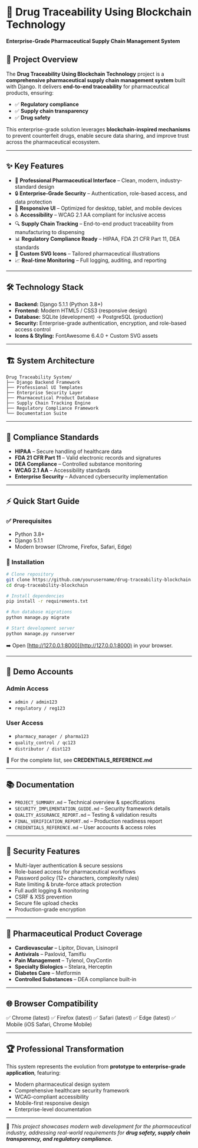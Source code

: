 # 💊 Drug Traceability Using Blockchain Technology

**Enterprise-Grade Pharmaceutical Supply Chain Management System**

## 📖 Project Overview

The **Drug Traceability Using Blockchain Technology** project is a **comprehensive pharmaceutical supply chain management system** built with Django. It delivers **end-to-end traceability** for pharmaceutical products, ensuring:

* ✅ **Regulatory compliance**
* ✅ **Supply chain transparency**
* ✅ **Drug safety**

This enterprise-grade solution leverages **blockchain-inspired mechanisms** to prevent counterfeit drugs, enable secure data sharing, and improve trust across the pharmaceutical ecosystem.

---

## ✨ Key Features

* 🏥 **Professional Pharmaceutical Interface** – Clean, modern, industry-standard design
* 🔒 **Enterprise-Grade Security** – Authentication, role-based access, and data protection
* 📱 **Responsive UI** – Optimized for desktop, tablet, and mobile devices
* ♿ **Accessibility** – WCAG 2.1 AA compliant for inclusive access
* 🔍 **Supply Chain Tracking** – End-to-end product traceability from manufacturing to dispensing
* 📊 **Regulatory Compliance Ready** – HIPAA, FDA 21 CFR Part 11, DEA standards
* 🎨 **Custom SVG Icons** – Tailored pharmaceutical illustrations
* 📈 **Real-time Monitoring** – Full logging, auditing, and reporting

---

## 🛠️ Technology Stack

* **Backend:** Django 5.1.1 (Python 3.8+)
* **Frontend:** Modern HTML5 / CSS3 (responsive design)
* **Database:** SQLite (development) → PostgreSQL (production)
* **Security:** Enterprise-grade authentication, encryption, and role-based access control
* **Icons & Styling:** FontAwesome 6.4.0 + Custom SVG assets

---

## 🏗️ System Architecture

```
Drug Traceability System/
├── Django Backend Framework
├── Professional UI Templates
├── Enterprise Security Layer
├── Pharmaceutical Product Database
├── Supply Chain Tracking Engine
├── Regulatory Compliance Framework
└── Documentation Suite
```

---

## 🏥 Compliance Standards

* **HIPAA** – Secure handling of healthcare data
* **FDA 21 CFR Part 11** – Valid electronic records and signatures
* **DEA Compliance** – Controlled substance monitoring
* **WCAG 2.1 AA** – Accessibility standards
* **Enterprise Security** – Advanced cybersecurity implementation

---

## ⚡ Quick Start Guide

### ✅ Prerequisites

* Python 3.8+
* Django 5.1.1
* Modern browser (Chrome, Firefox, Safari, Edge)

### 🔧 Installation

```bash
# Clone repository
git clone https://github.com/yourusername/drug-traceability-blockchain.git
cd drug-traceability-blockchain

# Install dependencies
pip install -r requirements.txt

# Run database migrations
python manage.py migrate

# Start development server
python manage.py runserver
```

➡️ Open [http://127.0.0.1:8000](http://127.0.0.1:8000) in your browser.

---

## 👤 Demo Accounts

### **Admin Access**

* `admin / admin123`
* `regulatory / reg123`

### **User Access**

* `pharmacy_manager / pharma123`
* `quality_control / qc123`
* `distributor / dist123`

📌 For the complete list, see **CREDENTIALS_REFERENCE.md**

---

## 📚 Documentation

* `PROJECT_SUMMARY.md` – Technical overview & specifications
* `SECURITY_IMPLEMENTATION_GUIDE.md` – Security framework details
* `QUALITY_ASSURANCE_REPORT.md` – Testing & validation results
* `FINAL_VERIFICATION_REPORT.md` – Production readiness report
* `CREDENTIALS_REFERENCE.md` – User accounts & access roles

---

## 🔐 Security Features

* Multi-layer authentication & secure sessions
* Role-based access for pharmaceutical workflows
* Password policy (12+ characters, complexity rules)
* Rate limiting & brute-force attack protection
* Full audit logging & monitoring
* CSRF & XSS prevention
* Secure file upload checks
* Production-grade encryption

---

## 💊 Pharmaceutical Product Coverage

* **Cardiovascular** – Lipitor, Diovan, Lisinopril
* **Antivirals** – Paxlovid, Tamiflu
* **Pain Management** – Tylenol, OxyContin
* **Specialty Biologics** – Stelara, Herceptin
* **Diabetes Care** – Metformin
* **Controlled Substances** – DEA compliance built-in

---

## 🌐 Browser Compatibility

✅ Chrome (latest)
✅ Firefox (latest)
✅ Safari (latest)
✅ Edge (latest)
✅ Mobile (iOS Safari, Chrome Mobile)

---

## 🏆 Professional Transformation

This system represents the evolution from **prototype to enterprise-grade application**, featuring:

* Modern pharmaceutical design system
* Comprehensive healthcare security framework
* WCAG-compliant accessibility
* Mobile-first responsive design
* Enterprise-level documentation

---

🔗 *This project showcases modern web development for the pharmaceutical industry, addressing real-world requirements for **drug safety, supply chain transparency, and regulatory compliance.***

